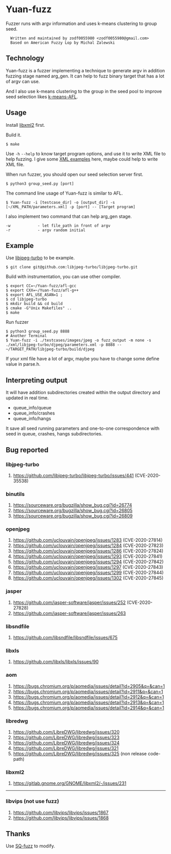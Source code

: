 # Yuan-fuzz
Fuzzer runs with argv information and uses k-means clustering to group seed.

```
  Written and maintained by zodf0055980 <zodf0055980@gmail.com>
  Based on American Fuzzy Lop by Michal Zalewski
```

## Technology
Yuan-fuzz is a fuzzer implementing a technique to generate argv in addition fuzzing stage named arg_gen. It can help to fuzz binary target that has a lot of argv can use. 

And I also use k-means clustering to the group in the seed pool to improve seed selection likes [k-means-AFL](https://github.com/zodf0055980/k-means-AFL).

## Usage
Install [libxml2](http://xmlsoft.org/downloads.html) first.

Build it.
```
$ make
```
Use `-h` `--help` to know target program options, and use it to write XML file to help fuzzing.
I give some [XML examples](https://github.com/zodf0055980/Yuan-fuzz/tree/main/xml) here, maybe could help to write XML file.

When run fuzzer, you should open our seed selection server first.
```
$ python3 group_seed.py [port]
```

The command line usage of Yuan-fuzz is similar to AFL.
```
$ Yuan-fuzz -i [testcase_dir] -o [output_dir] -s [~/XML_PATH/parameters.xml] -p [port] -- [Target program]
```
I also implement two command that can help arg_gen stage.
```
-w            - let file_path in front of argv
-r            - argv random initial
```

## Example
Use [libjpeg-turbo](https://github.com/libjpeg-turbo/libjpeg-turbo) to be example.
```
$ git clone git@github.com:libjpeg-turbo/libjpeg-turbo.git
```
Build with instrumentation, you can use other compiler.
```
$ export CC=~/Yuan-fuzz/afl-gcc                                       
$ export CXX=~/Yuan-fuzz/afl-g++
$ export AFL_USE_ASAN=1 ;
$ cd libjpeg-turbo
$ mkdir build && cd build
$ cmake -G"Unix Makefiles" ..
$ make
```
Run fuzzer
``` 
$ python3 group_seed.py 8888
# Another Terminal
$ Yuan-fuzz -i ./testcases/images/jpeg -o fuzz_output -m none -s ./xml/libjpeg-turbo/djpeg/parameters.xml -p 8888 -- ~/TARGET_PATH/libjpeg-turbo/build/djpeg
```
If your xml file have a lot of argv, maybe you have to change some define value in parse.h.

## Interpreting output
It will have addition subdirectories created within the output directory and updated in real time.

- queue_info/queue
- queue_info/crashes
- queue_info/hangs

It save all seed running parameters and one-to-one correspondence with seed in queue, crashes, hangs subdirectories.
## Bug reported
### libjpeg-turbo
1. https://github.com/libjpeg-turbo/libjpeg-turbo/issues/441 (CVE-2020-35538)
### binutils
1. https://sourceware.org/bugzilla/show_bug.cgi?id=26774
2. https://sourceware.org/bugzilla/show_bug.cgi?id=26805
3. https://sourceware.org/bugzilla/show_bug.cgi?id=26809
### openjpeg
1. https://github.com/uclouvain/openjpeg/issues/1283 (CVE-2020-27814)
2. https://github.com/uclouvain/openjpeg/issues/1284 (CVE-2020-27823)
3. https://github.com/uclouvain/openjpeg/issues/1286 (CVE-2020-27824)
4. https://github.com/uclouvain/openjpeg/issues/1293 (CVE-2020-27841)
5. https://github.com/uclouvain/openjpeg/issues/1294 (CVE-2020-27842)
6. https://github.com/uclouvain/openjpeg/issues/1297 (CVE-2020-27843)
7. https://github.com/uclouvain/openjpeg/issues/1299 (CVE-2020-27844)
8. https://github.com/uclouvain/openjpeg/issues/1302 (CVE-2020-27845)
### jasper
1. https://github.com/jasper-software/jasper/issues/252 (CVE-2020-27828)
2. https://github.com/jasper-software/jasper/issues/263
### libsndfile
1. https://github.com/libsndfile/libsndfile/issues/675
### libxls
1. https://github.com/libxls/libxls/issues/90
### aom
1. https://bugs.chromium.org/p/aomedia/issues/detail?id=2905&q=&can=1
2. https://bugs.chromium.org/p/aomedia/issues/detail?id=2911&q=&can=1
3. https://bugs.chromium.org/p/aomedia/issues/detail?id=2912&q=&can=1
4. https://bugs.chromium.org/p/aomedia/issues/detail?id=2913&q=&can=1
5. https://bugs.chromium.org/p/aomedia/issues/detail?id=2914&q=&can=1
### libredwg
1. https://github.com/LibreDWG/libredwg/issues/320
2. https://github.com/LibreDWG/libredwg/issues/323
3. https://github.com/LibreDWG/libredwg/issues/324
4. https://github.com/LibreDWG/libredwg/issues/321
5. https://github.com/LibreDWG/libredwg/issues/325 (non release code-path)
### libxml2
1. https://gitlab.gnome.org/GNOME/libxml2/-/issues/231
---
### libvips (not use fuzz)
1. https://github.com/libvips/libvips/issues/1867
2. https://github.com/libvips/libvips/issues/1868

## Thanks
Use [SQ-fuzz](https://github.com/fdgkhdkgh/SQ-Fuzz) to modify.

